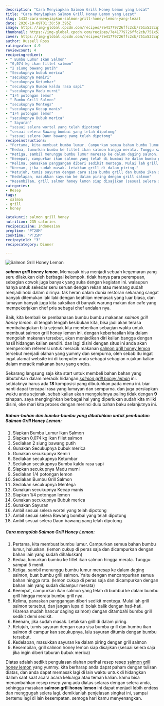 ```yaml
---
description: "Cara Menyiapkan Salmon Grill Honey Lemon yang Lezat"
title: "Cara Menyiapkan Salmon Grill Honey Lemon yang Lezat"
slug: 1432-cara-menyiapkan-salmon-grill-honey-lemon-yang-lezat
date: 2020-10-09T01:30:50.395Z
image: https://img-global.cpcdn.com/recipes/7e41779726ffc2cb/751x532cq70/salmon-grill-honey-lemon-foto-resep-utama.jpg
thumbnail: https://img-global.cpcdn.com/recipes/7e41779726ffc2cb/751x532cq70/salmon-grill-honey-lemon-foto-resep-utama.jpg
cover: https://img-global.cpcdn.com/recipes/7e41779726ffc2cb/751x532cq70/salmon-grill-honey-lemon-foto-resep-utama.jpg
author: Russell Ross
ratingvalue: 4.9
reviewcount: 4
recipeingredient:
- " Bumbu Lumur Ikan Salmon"
- "0,074 kg ikan fillet salmon"
- "2 siung bawang putih"
- "Secukupnya bubuk merica"
- "secukupnya Kemiri"
- "secukupnya Ketumbar"
- "secukupnya Bumbu kaldu rasa sapi"
- "secukupnya Madu murni"
- "1/4 potongan lemon"
- " Bumbu Grill Salmon"
- "secukupnya Mentega"
- "secukupnya Kecap manis"
- "1/4 potongan lemon"
- "secukupnya Bubuk merica"
- " Sayuran"
- "sesuai selera wortel yang telah dipotong"
- "sesuai selera Bawang bombai yang telah dipotong"
- "sesuai selera Daun bawang yang telah dipotong"
recipeinstructions:
- "Pertama, kita membuat bumbu lumur. Campurkan semua bahan bumbu lumur, haluskan. (lemon cukup di peras saja dan dicampurkan dengan bahan lain yang sudah dihaluskan)"
- "Kedua, lumurkan bumbu ke fillet ikan salmon hingga merata. Tunggu sampai 5 menit."
- "Ketiga, sambil menunggu bumbu lumur meresap ke dalam daging salmon, buat bumbu grill salmon. Yaitu dengan mencampurkan semua bahan hingga rata. (lemon cukup di peras saja dan dicampurkan dengan bahan lain yang sudah dicampur merata)"
- "Keempat, campurkan ikan salmon yang telah di bumbui ke dalam bumbu grill hingga merata bumbu grill nya."
- "Kelima, panaskan panggangan diberi sedikit mentega. Mulai lah grill salmon tersebut, dan jangan lupa di bolak balik dengan hati-hati. (Karena mudah hancur daging salmon) dengan ditambahi bumbu grill sedikit demi sedikit."
- "Keenam, jika sudah masak. Letakkan grill di dalam piring."
- "Ketujuh, tumis sayuran dengan cara sisa bumbu grill dan bumbu ikan salmon di campur kan secukupnya, lalu sayuran ditumis dengan bumbu tersebut."
- "Kedelapan, masukkan sayuran ke dalam piring dengan grill salmon"
- "Kesembilan, grill salmon honey lemon siap disajikan (sesuai selera saja jika ingin diberi taburan bubuk merica)"
categories:
- Resep
tags:
- salmon
- grill
- honey

katakunci: salmon grill honey 
nutrition: 235 calories
recipecuisine: Indonesian
preptime: "PT28M"
cooktime: "PT35M"
recipeyield: "3"
recipecategory: Dinner

---
```



![Salmon Grill Honey Lemon](https://img-global.cpcdn.com/recipes/7e41779726ffc2cb/751x532cq70/salmon-grill-honey-lemon-foto-resep-utama.jpg)

<b><i>salmon grill honey lemon</i></b>, Memasak bisa menjadi sebuah kegemaran yang seru dilakukan oleh berbagai kelompok. tidak hanya para perempuan, sebagian cowok juga banyak yang suka dengan kegiatan ini. walaupun hanya untuk sekedar seru seruan dengan rekan atau memang sudah menjadi hobi dalam dirinya. tak heran dalam dunia restoran sekarang sangat banyak ditemukan laki laki dengan keahlian memasak yang luar biasa, dan lumayan banyak juga kita saksikan di banyak warung makan dan cafe yang mempekerjakan chef pria sebagai chef andalan nya.

Baik, kita kembali ke pembahasan bumbu bumbu makanan <i>salmon grill honey lemon</i>. di tengah tengah kesibukan kita, bisa jadi akan terasa membahagiakan bila sejenak kita memberikan sebagian waktu untuk membuat salmon grill honey lemon ini. dengan keberhasilan kita dalam mengolah makanan tersebut, akan menjadikan diri kalian bangga dengan hasil hidangan kalian sendiri. dan lagi disini dengan situs ini anda akan memperoleh referensi untuk meracik makanan <u>salmon grill honey lemon</u> tersebut menjadi olahan yang yummy dan sempurna, oleh sebab itu ingat ingat alamat website ini di komputer anda sebagai sebagian rujukan kalian dalam meracik makanan baru yang endes.




Sekarang langsung saja kita start untuk membeli bahan bahan yang dibutuhkan dalam meracik hidangan <u><i>salmon grill honey lemon</i></u> ini. setidaknya harus ada <b>18</b> komposisi yang dibutuhkan pada menu ini. biar nanti dapat tercapai rasa yang lumayan dan sempurna. dan juga persiapkan waktu anda sejenak, sebab kalian akan mengolahnya paling tidak dengan <b>9</b> tahapan. saya menginginkan berbagai hal yang diperlukan sudah kita miliki disini, oke mari kita proses dengan merinci dulu bahan baku selanjutnya ini.

<!--inarticleads1-->

##### Bahan-bahan dan bumbu-bumbu yang dibutuhkan untuk pembuatan Salmon Grill Honey Lemon:

1. Siapkan  Bumbu Lumur Ikan Salmon
1. Siapkan 0,074 kg ikan fillet salmon
1. Sediakan 2 siung bawang putih
1. Gunakan Secukupnya bubuk merica
1. Gunakan secukupnya Kemiri
1. Sediakan secukupnya Ketumbar
1. Sediakan secukupnya Bumbu kaldu rasa sapi
1. Siapkan secukupnya Madu murni
1. Sediakan 1/4 potongan lemon
1. Sediakan  Bumbu Grill Salmon
1. Sediakan secukupnya Mentega
1. Gunakan secukupnya Kecap manis
1. Siapkan 1/4 potongan lemon
1. Gunakan secukupnya Bubuk merica
1. Gunakan  Sayuran
1. Ambil sesuai selera wortel yang telah dipotong
1. Ambil sesuai selera Bawang bombai yang telah dipotong
1. Ambil sesuai selera Daun bawang yang telah dipotong




<!--inarticleads2-->

##### Cara mengolah Salmon Grill Honey Lemon:

1. Pertama, kita membuat bumbu lumur. Campurkan semua bahan bumbu lumur, haluskan. (lemon cukup di peras saja dan dicampurkan dengan bahan lain yang sudah dihaluskan)
1. Kedua, lumurkan bumbu ke fillet ikan salmon hingga merata. Tunggu sampai 5 menit.
1. Ketiga, sambil menunggu bumbu lumur meresap ke dalam daging salmon, buat bumbu grill salmon. Yaitu dengan mencampurkan semua bahan hingga rata. (lemon cukup di peras saja dan dicampurkan dengan bahan lain yang sudah dicampur merata)
1. Keempat, campurkan ikan salmon yang telah di bumbui ke dalam bumbu grill hingga merata bumbu grill nya.
1. Kelima, panaskan panggangan diberi sedikit mentega. Mulai lah grill salmon tersebut, dan jangan lupa di bolak balik dengan hati-hati. (Karena mudah hancur daging salmon) dengan ditambahi bumbu grill sedikit demi sedikit.
1. Keenam, jika sudah masak. Letakkan grill di dalam piring.
1. Ketujuh, tumis sayuran dengan cara sisa bumbu grill dan bumbu ikan salmon di campur kan secukupnya, lalu sayuran ditumis dengan bumbu tersebut.
1. Kedelapan, masukkan sayuran ke dalam piring dengan grill salmon
1. Kesembilan, grill salmon honey lemon siap disajikan (sesuai selera saja jika ingin diberi taburan bubuk merica)




Diatas adalah sedikit pengulasan olahan perihal resep resep <u>salmon grill honey lemon</u> yang yummy. kita berharap anda dapat paham dengan tulisan diatas, dan anda dapat memasak lagi di lain waktu untuk di hidangkan dalam saat saat acara acara keluarga atau teman kalian. kamu bisa menambahkan resep resep yang ada diatas selaras dengan selera anda, sehingga masakan <b>salmon grill honey lemon</b> ini dapat menjadi lebih endess dan menggugah selera lagi. demikianlah penjelasan singkat ini, sampai bertemu lagi di lain kesempatan. semoga hari kamu menyenangkan.
